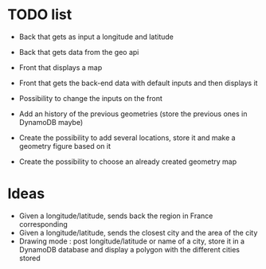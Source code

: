 # TODO list

* Back that gets as input a longitude and latitude
* Back that gets data from the geo api
* Front that displays a map
* Front that gets the back-end data with default inputs and then displays it
* Possibility to change the inputs on the front

* Add an history of the previous geometries (store the previous ones in DynamoDB maybe)
* Create the possibility to add several locations, store it and make a geometry figure
  based on it
* Create the possibility to choose an already created geometry map

# Ideas

* Given a longitude/latitude, sends back the region in France corresponding
* Given a longitude/latitude, sends the closest city and the area of the city
* Drawing mode : post longitude/latitude or name of a city, store it in a DynamoDB database and display a polygon with the different cities stored
